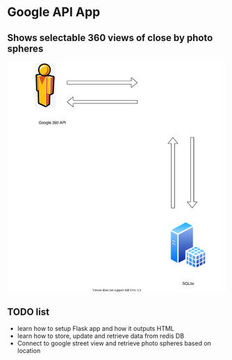 
# Google API App

## Shows selectable 360 views of close by photo spheres

![](layout.svg)

## TODO list

- learn how to setup Flask app and how it outputs HTML
- learn how to store, update and retrieve data from redis DB
- Connect to google street view and retrieve photo spheres based on location
